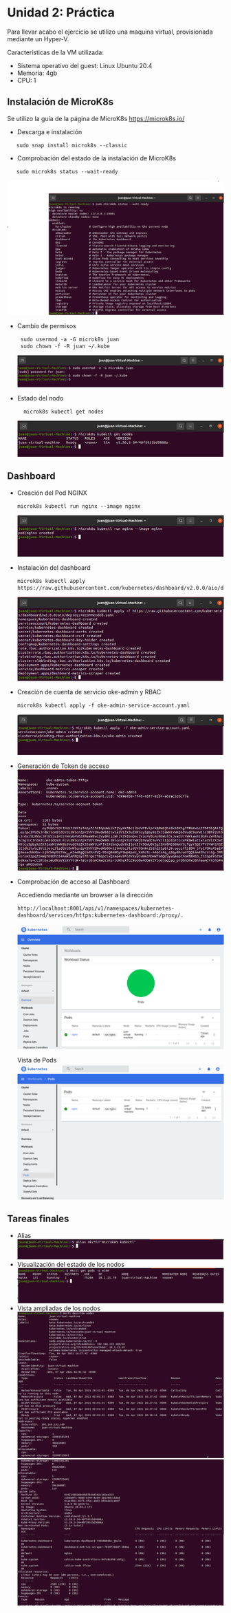 # Unidad 2: Práctica

Para llevar acabo el ejercicio se utilizo una maquina virtual, provisionada mediante un Hyper-V.

Características de la VM utilizada:
- Sistema operativo del guest: Linux Ubuntu 20.4
- Memoria: 4gb
- CPU: 1

## Instalación de MicroK8s
Se utilizo la guía de la página de MicroK8s
https://microk8s.io/

- Descarga e instalación
```
   sudo snap install microk8s --classic
```



- Comprobación del estado de la instalación de MicroK8s
 
``` 
   sudo microk8s status --wait-ready
```
![alt text][01]

- Cambio de permisos
 
   ``` 
    sudo usermod -a -G microk8s juan
    sudo chown -f -R juan ~/.kube
   ```
  ![alt text][02]
- Estado del nodo
  ``` 
    microk8s kubectl get nodes
  ```

  ![alt text][03]

 
## Dashboard
- Creación del Pod NGINX
  ``` 
  microk8s kubectl run nginx --image nginx
  ```
  ![alt text][04] 

- Instalación del dashboard
  ``` 
  microk8s kubectl apply  https://raw.githubusercontent.com/kubernetes/dashboard/v2.0.0/aio/deploy/recommended.yaml
  ```
    ![alt text][05]
- Creación de cuenta de servicio oke-admin y RBAC
  ``` 
  microk8s kubectl apply -f oke-admin-service-account.yaml
  ```
  ![alt text][06]
- Generación de Token de acceso
![alt text][07]
- Comprobación de acceso al Dashboard

  Accediendo mediante un browser a la dirección 
  ```
  http://localhost:8001/api/v1/namespaces/kubernetes-dashboard/services/https:kubernetes-dashboard:/proxy/.
  ```
  ![alt text][08]

  Vista de Pods
  ![alt text][11]

## Tareas finales
- Alias
 ![alt text][09]
- Visualización del estado de los nodos
 ![alt text][10]
- Vista ampliadas de los nodos
 ![alt text][12]
 ![alt text][13]






[01]: ./images/1_status_microk8s.png   "Estado de MicroK8s"

[02]: ./images/2_Cambio_de_Permisos.png   "Cambio de permisos"

[03]: ./images/3_Get_nodes.png  "Obtener estado de nodo"

[04]: ./images/4_Pod_nginx_created.png   "Instalación de NGINX"

[05]: ./images/5_Install_kubernetes_dashboard.png   "Instalación de dashboard"

[06]: ./images/6_Oke_admin_created.png   "Se creo la cuenta OKE ADMIN"

[07]: ./images/7_Token_created.png   "Token creado"

[08]: ./images/8_Dashboard_01.png   "Dashboard"

[09]: ./images/9_Alias_created.png   "Alias cambiado"

[10]: ./images/10_Get_Nodes_o_Wide.png   "Obtengo info ampliada de los nodos"

[11]: ./images/11_Pods_status.png "Dashboard nodos"

[12]: ./images/12_describe_nodes01.png "Nodos 1"

[13]: ./images/13_describe_nodes02.png "Nodos 2"
